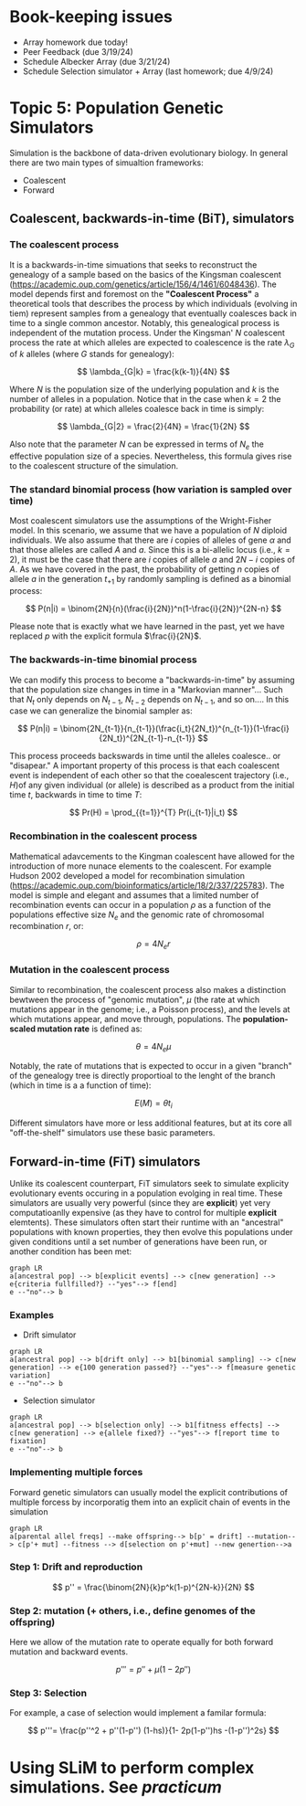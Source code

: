 # Book-keeping issues

* Array homework due today!
* Peer Feedback (due 3/19/24)
* Schedule Albecker Array (due 3/21/24)
* Schedule Selection simulator + Array (last homework; due 4/9/24)

# Topic 5: Population Genetic Simulators

Simulation is the backbone of data-driven evolutionary biology. In general there are two main types of simualtion frameworks:

* Coalescent
* Forward


## Coalescent, backwards-in-time (BiT), simulators

### The coalescent process

It is a backwards-in-time simuations that seeks to reconstruct the genealogy of a sample based on the basics of the Kingsman coalescent (https://academic.oup.com/genetics/article/156/4/1461/6048436). The model depends first and foremost on the **"Coalescent Process"** a theoretical tools that describes the process by which individuals (evolving in tiem) represent samples from a genealogy that eventually coalesces back in time to a single common ancestor. Notably, this genealogical process is independent of the mutation process.  Under the Kingsman' $N$ coalescent process the rate at which alleles are expected to coalescence is the rate $\lambda_G$ of $k$ alleles (where $G$ stands for genealogy):

$$ 
\lambda_{G|k} = \frac{k(k-1)}{4N}  
$$

Where $N$ is the population size of the underlying population and $k$ is the number of alleles in a population. Notice that in the case when $k = 2$ the probability (or rate) at which alleles coalesce back in time is simply:   

$$
\lambda_{G|2} = \frac{2}{4N} =  \frac{1}{2N}
$$

Also note that the parameter $N$ can be expressed in terms of $N_e$ the effective population size of a species. Nevertheless, this formula gives rise to the coalescent structure of the simulation.

### The standard binomial process (how variation is sampled over time)

Most coalescent simulators use the assumptions of the Wright-Fisher model. In this scenario, we assume that we have a population of $N$ diploid individuals. We also assume that there are $i$ copies of alleles of gene $\alpha$ and that those alleles are called $A$ and $a$. Since this is a bi-allelic locus (i.e., $k=2$), it must be the case that there are $i$ copies of allele $a$ and $2N-i$ copies of $A$. As we have covered in the past, the probability of getting $n$ copies of allele $a$ in the generation $t_{+1}$ by randomly sampling is defined as a binomial process:

$$
P(n|i) = \binom{2N}{n}(\frac{i}{2N})^n(1-\frac{i}{2N})^{2N-n}
$$

Please note that is exactly what we have learned in the past, yet we have replaced $p$ with the explicit formula $\frac{i}{2N}$.

### The backwards-in-time binomial process

We can modify this process to become a "backwards-in-time" by assuming that the population size changes in time in a "Markovian manner"... Such that $N_{t}$ only depends on $N_{t-1}$, $N_{t-2}$ depends on $N_{t-1}$, and so on.... In this case we can generalize the binomial sampler as:

$$
P(n|i) = \binom{2N_{t-1}}{n_{t-1}}(\frac{i_t}{2N_t})^{n_{t-1}}(1-\frac{i}{2N_t})^{2N_{t-1}-n_{t-1}}
$$

This process proceeds backswards in time until the alleles coalesce.. or "disapear." A important property of this process is that each coalescent event is independent of each other so that the coealescent trajectory (i.e., $H$)of any given individual (or allele) is described as a product from the initial time $t$, backwards in time to time $T$:

$$
Pr(H) = \prod_{{t=1}}^{T} Pr(i_{t-1}|i_t)
$$
 
 ### Recombination in the coalescent process

Mathematical adavcements to the Kingman coalescent have allowed for the introduction of more nunace elements to the coalescent. For example Hudson 2002 developed a model for recombination simulation (https://academic.oup.com/bioinformatics/article/18/2/337/225783). The model is simple and elegant and assumes that a limited number of recombination events can occur in a population $\rho$ as a function of the populations effective size $N_e$ and the genomic rate of chromosomal recombination $r$, or:

$$
\rho = 4N_er
$$

 ### Mutation in the coalescent process

Similar to recombination, the coalescent process also makes a distinction bewtween the process of "genomic mutation", $\mu$ (the rate at which mutations appear in the genome; i.e., a Poisson process), and the levels at which mutations appear, and move through, populations. The **population-scaled mutation rate** is defined as:

$$
\theta = 4N_e\mu
$$

Notably, the rate of mutations that is expected to occur in a given "branch" of the genealogy tree is directly proportioal to the lenght of the branch (which in time is a a function of time):

$$
E(M) = \theta t_i
$$

Different simulators have more or less additional features, but at its core all "off-the-shelf" simulators use these basic parameters.

## Forward-in-time (FiT) simulators

Unlike its coalescent counterpart, FiT simulators seek to simulate explicity evolutionary events occuring in a population evolging in real time. These simulators are usually very powerful (since they are **explicit**) yet very computatioanlly expensive (as they have to control for multiple **explicit** elemtents).  These simulators often start their runtime with an "ancestral" populations with known properties, they then evolve this populations under given conditions until a set number of generations have been run, or another condition has been met:

```mermaid
graph LR
a[ancestral pop] --> b[explicit events] --> c[new generation] --> e{criteria fullfilled?} --"yes"--> f[end]
e --"no"--> b
```

### Examples

* Drift simulator
```mermaid
graph LR
a[ancestral pop] --> b[drift only] --> b1[binomial sampling] --> c[new generation] --> e{100 generation passed?} --"yes"--> f[measure genetic variation]
e --"no"--> b
```
* Selection simulator
```mermaid
graph LR
a[ancestral pop] --> b[selection only] --> b1[fitness effects] --> c[new generation] --> e{allele fixed?} --"yes"--> f[report time to fixation]
e --"no"--> b
```

### Implementing multiple forces

Forward genetic simulators can usually model the explicit contributions of multiple forcess by incorporatig them into an explicit chain of events in the simulation

```mermaid
graph LR
a[parental allel freqs] --make offspring--> b[p' = drift] --mutation--> c[p'+ mut] --fitness --> d[selection on p'+mut] --new genertion-->a
```

###  Step 1: Drift and reproduction

$$
p'' =  \frac{\binom{2N}{k}p^k(1-p)^{2N-k}}{2N}
$$


###  Step 2: mutation (+ others, i.e., define genomes of the offspring)
Here we allow of the mutation rate to operate  equally for both forward mutation and backward events.

$$
p''' =  p'' + \mu(1- 2p'')
$$

###  Step 3: Selection

For example, a case of selection would implement a familar formula:

$$
p'''= \frac{p''^2 + p''(1-p'') (1-hs)}{1- 2p(1-p'')hs -(1-p'')^2s}
$$

# Using SLiM to perform complex simulations. See _practicum_ 
